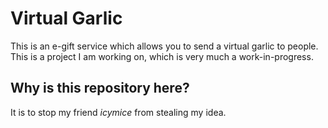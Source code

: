 # Virtual Garlic
This is an e-gift service which allows you to send a virtual garlic to people. This is a project I am working on, which is very much a work-in-progress.
## Why is this repository here?
It is to stop my friend *icymice* from stealing my idea.
